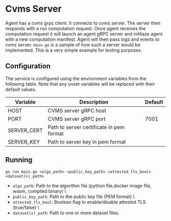 # Cvms Server
Agent has a cvms grpc client. It connects to cvms server.
The server then responds with a run computation request. Once agent receives the computation request it will launch an agent gRPC server and initliaze agent with a new computation manifest. Agent will then pass logs and events to cvms server. `main.go` is a sample of how such a server would be implemented. This is a very simple example for testing purposes.

## Configuration

The service is configured using the environment variables from the following table. Note that any unset variables will be replaced with their default values.

| Variable         | Description                              | Default |
| ---------------- | ---------------------------------------- | ------- |
| HOST             | CVMS server gRPC host                    |         |
| PORT             | CVMS server gRPC port                    | 7001    |
| SERVER_CERT      | Path to server certificate in pem format |         |
| SERVER_KEY       | Path to server key in pem format         |         |

## Running
```shell
go run main.go <algo_path> <public_key_path> <attested_tls_bool> <dataset(s)_path> 
```

- `algo_path`: Path to the algorithm file (python file,docker image file, wasm, compiled binary) \
- `public_key_path`: Path to the public key file (PEM format) \
- `attested_tls_bool`: Boolean flag to enable/disable attested TLS (true/false) \
- `dataset(s)_path`: Path to one or more dataset files.
